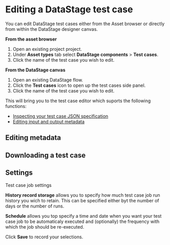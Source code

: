# Editing a DataStage test case

You can edit DataStage test cases either from the Asset browser or directly from within the DataStage designer canvas.

**From the asset browser**
1. Open an existing project project.
1. Under **Asset types** tab select **DataStage components** > **Test cases**.
1. Click the name of the test case you wish to edit.

**From the DataStage canvas**
1. Open an existing DataStage flow.
1. Click the **Test cases** icon to open up the test cases side panel.
1. Click the name of the test case you wish to edit.

This will bring you to the test case editor which suports the following functions:

* [Inspecting your test case JSON specification](test-specification-format.md)
* [Editing input and output metadata](#editing-metadata)



## Editing metadata <a href="editing-metadata"></a>



## Downloading a test case




## Settings

Test case job settings

**History record storage** allows you to specify how much test case job run history you wich to retain. This can be specified either byt the number of days or the number of runs.


**Schedule** allows you top specify a time and date when you want your test case job to be automaticaly executed and (optionally) the frequency with which the job should be re-executed.

Click **Save** to record your selections.


